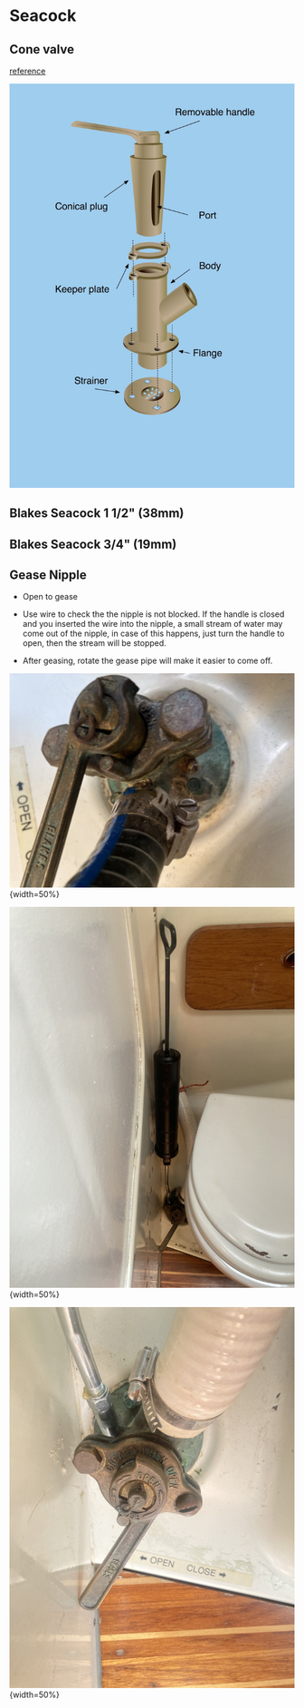 # Seacock

## Cone valve

[reference](https://www.safe-skipper.com/seacock-maintenance/)

![cone-valve](seacock/Cone-valve.jpg)

## Blakes Seacock 1 1/2" (38mm)

## Blakes Seacock 3/4" (19mm)

## Gease Nipple

* Open to gease

* Use wire to check the the nipple is not blocked. If the handle is closed and you inserted the wire into the nipple, a small stream of water may come out of the nipple, in case of this happens, just turn the handle to open, then the stream will be stopped.

* After geasing, rotate the gease pipe will make it easier to come off.

![gease nipple](seacock/gease_nipple_1.jpg){width=50%}

![gease nipple](seacock/gease_nipple_2.jpg){width=50%}

![gease nipple](seacock/gease_nipple_3.jpg){width=50%}
